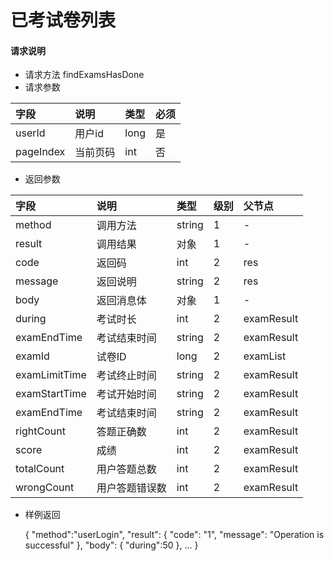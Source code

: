 # 已考试卷列表

#### **请求说明**

* 请求方法 findExamsHasDone
* 请求参数

| 字段 | 说明 | 类型 | 必须 |
| :--- | :--- | :--- | :--- |
| userId| 用户id | long | 是 |
| pageIndex| 当前页码 | int | 否 |

* 返回参数

| 字段 | 说明 | 类型 | 级别 | 父节点 |
| :--- | :--- | :--- | :--- | :--- |
| method| 调用方法 | string | 1 | - |
| result | 调用结果 | 对象 | 1 | - |
| code | 返回码| int | 2 | res |
| message| 返回说明 | string | 2 | res |
| body | 返回消息体 | 对象 | 1 | - |
| during| 考试时长| int | 2 | examResult|
| examEndTime| 考试结束时间 | string | 2 | examResult|
| examId| 试卷ID | long | 2 | examList|
| examLimitTime| 考试终止时间 | string | 2 | examResult|
| examStartTime| 考试开始时间 | string | 2 | examResult|
| examEndTime| 考试结束时间 | string | 2 | examResult|
| rightCount| 答题正确数| int | 2 | examResult|
| score| 成绩 | int | 2 | examResult|
| totalCount| 用户答题总数 | int| 2 | examResult|
| wrongCount| 用户答题错误数 | int | 2 | examResult|



* 样例返回
 
             
    {
    "method":"userLogin",
    "result":
        {
        "code": "1",
        "message": "Operation is successful"
        },
    "body":
        {
        "during":50
        },
        ...
    }
